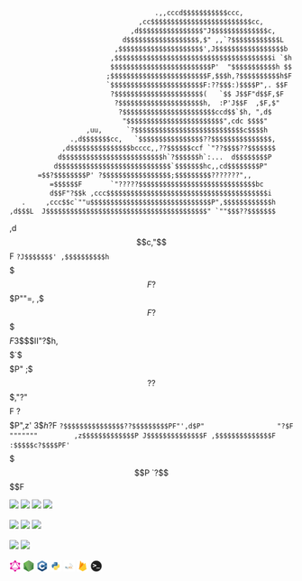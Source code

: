 <br/>




                                        .,,cccd$$$$$$$$$$$ccc,
                                    ,cc$$$$$$$$$$$$$$$$$$$$$$$$$cc,
                                  ,d$$$$$$$$$$$$$$$$"J$$$$$$$$$$$$$$c,
                                d$$$$$$$$$$$$$$$$$$,$" ,,`?$$$$$$$$$$$$L
                              ,$$$$$$$$$$$$$$$$$$$$$',J$$$$$$$$$$$$$$$$$b
                             ,$$$$$$$$$$$$$$$$$$$$$$$$$$$$$$$$$$$$$$$i `$h
                             $$$$$$$$$$$$$$$$$$$$$$$$$P'  "$$$$$$$$$$$h $$
                            ;$$$$$$$$$$$$$$$$$$$$$$$$F,$$$h,?$$$$$$$$$$h$F
                            `$$$$$$$$$$$$$$$$$$$$$$$F:??$$$:)$$$$P",. $$F
                             ?$$$$$$$$$$$$$$$$$$$$$$(   `$$ J$$F"d$$F,$F
                              ?$$$$$$$$$$$$$$$$$$$$$h,  :P'J$$F  ,$F,$"
                               ?$$$$$$$$$$$$$$$$$$$$$$$ccd$$`$h, ",d$
                                "$$$$$$$$$$$$$$$$$$$$$$$$",cdc $$$$"
                       ,uu,      `?$$$$$$$$$$$$$$$$$$$$$$$$$$$c$$$$h
                   .,d$$$$$$$cc,   `$$$$$$$$$$$$$$$$??$$$$$$$$$$$$$$$,
                 ,d$$$$$$$$$$$$$$$bcccc,,??$$$$$$ccf `"??$$$$??$$$$$$$
                d$$$$$$$$$$$$$$$$$$$$$$$$$h`?$$$$$$h`:...  d$$$$$$$$P
               d$$$$$$$$$$$$$$$$$$$$$$$$$$$$`$$$$$$$hc,,cd$$$$$$$$P"
           =$$?$$$$$$$$P' ?$$$$$$$$$$$$$$$$$;$$$$$$$$$???????",,
              =$$$$$$F       `"?????$$$$$$$$$$$$$$$$$$$$$$$$$$$$$bc
              d$$F"?$$k ,ccc$$$$$$$$$$$$$$$$$$$$$$$$$$$$$$$$$$$$$$$$i
       .     ,ccc$$c`""u$$$$$$$$$$$$$$$$$$$$$$$$$$$$$$P",$$$$$$$$$$$$h
    ,d$$$L  J$$$$$$$$$$$$$$$$$$$$$$$$$$$$$$$$$$$$$$$$" `""$$$??$$$$$$$
  ,d$$$$$$c,"$$$$$$$$$$$$$$$$$$$$$$$$$$$$$$$$$$$$$$F       `?J$$$$$$$'
 ,$$$$$$$$$$h`$$$$$$$$$$$$$$$$$$$$$$$$$$$$$$$$$$$F           ?$$$$$$$P""=,
,$$$F?$$$$$$$ $$$$$$$$$$$$$$$$$$$$$$$$$$$$$$$$$F              3$$$$II"?$h,
$$$$$`$$$$$$$$$$$$$$$$$$$$$$$$$$$$$$$$$$$$$$P"               ;$$$??$$$,"?"
$$$$F ?$$$$$$$$$$$$$$$$$$$$$$$$$$$$$$$$$P",z'                3$$h   ?$F
       `?$$$$$$$$$$$$$$$??$$$$$$$$$PF"',d$P"                  "?$F
          """""""         ,z$$$$$$$$$$$$$P
                         J$$$$$$$$$$$$$$F
                        ,$$$$$$$$$$$$$$F
                        :$$$$$c?$$$$PF'
                        `$$$$$$$P
                         `?$$$$F






<div>
<img src="https://img.shields.io/badge/node.js%20-%2343853D.svg?&style=for-the-badge&logo=node.js&logoColor=white"/>
<img src="https://img.shields.io/badge/typescript%20-%23007ACC.svg?&style=for-the-badge&logo=typescript&logoColor=white"/>

<img src="https://img.shields.io/badge/c%23%20-%23239120.svg?&style=for-the-badge&logo=c-sharp&logoColor=white"/>

<img src="https://img.shields.io/badge/go-%2300ADD8.svg?&style=for-the-badge&logo=go&logoColor=white"/>
</div>
<br/>
<div>
<img src="https://img.shields.io/badge/react%20-%2320232a.svg?&style=for-the-badge&logo=react&logoColor=%2361DAFB"/>

<img src="https://img.shields.io/badge/vuejs%20-%2335495e.svg?&style=for-the-badge&logo=vue.js&logoColor=%234FC08D"/>

<img src="https://img.shields.io/badge/git%20-%23F05033.svg?&style=for-the-badge&logo=git&logoColor=white"/>
</div>
<br/>
<div>
<img src="https://img.shields.io/badge/html5%20-%23E34F26.svg?&style=for-the-badge&logo=html5&logoColor=white"/>
<img src="https://img.shields.io/badge/css3%20-%231572B6.svg?&style=for-the-badge&logo=css3&logoColor=white"/>
</div>

<br/>
<code><img height="20" src="https://raw.githubusercontent.com/github/explore/5c058a388828bb5fde0bcafd4bc867b5bb3f26f3/topics/graphql/graphql.png"></code>
<code><img height="20" src="https://raw.githubusercontent.com/github/explore/80688e429a7d4ef2fca1e82350fe8e3517d3494d/topics/nodejs/nodejs.png"></code>
<code><img height="20" src="https://raw.githubusercontent.com/github/explore/80688e429a7d4ef2fca1e82350fe8e3517d3494d/topics/cpp/cpp.png"></code>
<code><img height="20" src="https://raw.githubusercontent.com/github/explore/80688e429a7d4ef2fca1e82350fe8e3517d3494d/topics/python/python.png"></code>
<code><img height="20" src="https://raw.githubusercontent.com/github/explore/80688e429a7d4ef2fca1e82350fe8e3517d3494d/topics/mysql/mysql.png"></code>
<code><img height="20" src="https://raw.githubusercontent.com/github/explore/80688e429a7d4ef2fca1e82350fe8e3517d3494d/topics/firebase/firebase.png"></code>
<code><img height="20" src="https://raw.githubusercontent.com/github/explore/80688e429a7d4ef2fca1e82350fe8e3517d3494d/topics/terminal/terminal.png"></code>
